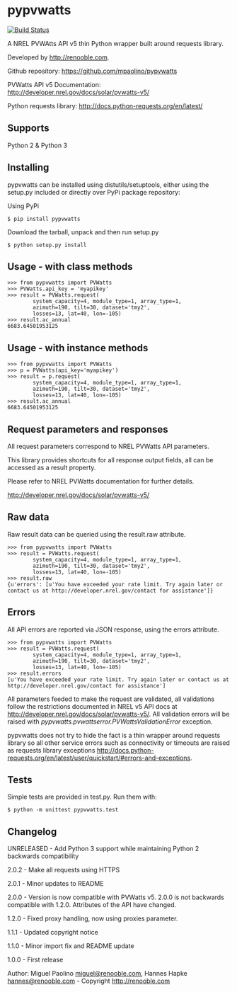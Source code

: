 pypvwatts
=========

[![Build Status](https://travis-ci.org/mpaolino/pypvwatts.svg?branch=master)](https://travis-ci.org/mpaolino/pypvwatts)

A NREL PVWAtts API v5 thin Python wrapper built around requests library.

Developed by <http://renooble.com>.

Github repository: <https://github.com/mpaolino/pypvwatts>


PVWatts API v5 Documentation: <http://developer.nrel.gov/docs/solar/pvwatts-v5/>

Python requests library: <http://docs.python-requests.org/en/latest/>

Supports
--------

Python 2 & Python 3

Installing
----------

pypvwatts can be installed using distutils/setuptools, either using the setup.py included or directly over PyPi package repository:


Using PyPi


    $ pip install pypvwatts


Download the tarball, unpack and then run setup.py


    $ python setup.py install


Usage - with class methods
--------------------------


    >>> from pypvwatts import PVWatts
    >>> PVWatts.api_key = 'myapikey'
    >>> result = PVWatts.request(
            system_capacity=4, module_type=1, array_type=1,
            azimuth=190, tilt=30, dataset='tmy2',
            losses=13, lat=40, lon=-105)
    >>> result.ac_annual
    6683.64501953125

Usage - with instance methods
-----------------------------


    >>> from pypvwatts import PVWatts
    >>> p = PVWatts(api_key='myapikey')
    >>> result = p.request(
            system_capacity=4, module_type=1, array_type=1,
            azimuth=190, tilt=30, dataset='tmy2',
            losses=13, lat=40, lon=-105)
    >>> result.ac_annual
    6683.64501953125


Request parameters and responses
--------------------------------

All request parameters correspond to NREL PVWatts API parameters.

This library provides shortcuts for all response output fields, all can be
accessed as a result property.

Please refer to NREL PVWatts documentation for further details.

http://developer.nrel.gov/docs/solar/pvwatts-v5/

Raw data
--------

Raw result data can be queried using the result.raw attribute.


    >>> from pypvwatts import PVWatts
    >>> result = PVWatts.request(
            system_capacity=4, module_type=1, array_type=1,
            azimuth=190, tilt=30, dataset='tmy2',
            losses=13, lat=40, lon=-105)
    >>> result.raw
    {u'errors': [u'You have exceeded your rate limit. Try again later or contact us at http://developer.nrel.gov/contact for assistance']}


Errors
------

All API errors are reported via JSON response, using the errors attribute.


    >>> from pypvwatts import PVWatts
    >>> result = PVWatts.request(
            system_capacity=4, module_type=1, array_type=1,
            azimuth=190, tilt=30, dataset='tmy2',
            losses=13, lat=40, lon=-105)
    >>> result.errors
    [u'You have exceeded your rate limit. Try again later or contact us at http://developer.nrel.gov/contact for assistance']


All parameters feeded to make the request are validated, all validations follow the restrictions documented in NREL v5 API docs at <http://developer.nrel.gov/docs/solar/pvwatts-v5/>.  All validation errors will be raised with *pypvwatts.pvwattserror.PVWattsValidationError* exception.

pypvwatts does not try to hide the fact is a thin wrapper around requests library so all other service errors such as connectivity or timeouts are raised as requests library exceptions <http://docs.python-requests.org/en/latest/user/quickstart/#errors-and-exceptions>.


Tests
-----

Simple tests are provided in test.py. Run them with:

    $ python -m unittest pypvwatts.test

Changelog
---------
UNRELEASED - Add Python 3 support while maintaining Python 2 backwards compatibility

2.0.2 - Make all requests using HTTPS

2.0.1 - Minor updates to README

2.0.0 - Version is now compatible with PVWatts v5. 2.0.0 is not backwards compatible with 1.2.0. Attributes of the API have changed.

1.2.0 - Fixed proxy handling, now using proxies parameter.

1.1.1 - Updated copyright notice

1.1.0 - Minor import fix and README update

1.0.0 - First release

Author: Miguel Paolino <miguel@renooble.com>, Hannes Hapke <hannes@renooble.com> - Copyright <http://renooble.com>
